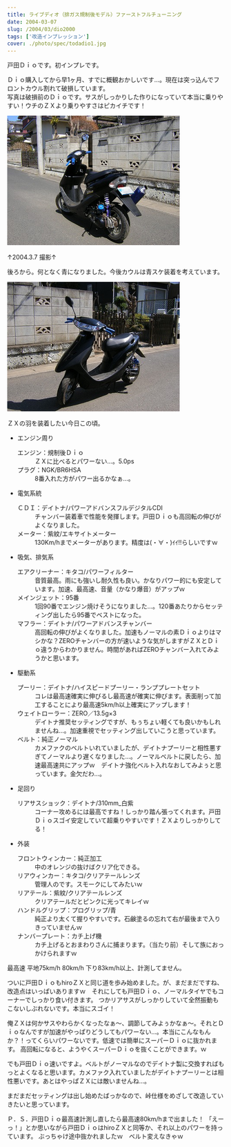 ```yaml
---
title: ライブディオ（排ガス規制後モデル）ファーストフルチューニング
date: 2004-03-07
slug: /2004/03/dio2000
tags: ['改造インプレッション']
cover: ./photo/spec/todadio1.jpg
---
```



<p class="sentence">戸田Ｄｉｏです。初インプレです。</p>
<p class="sentence spacing10">Ｄｉｏ購入してから早1ヶ月、すでに概観おかしいです...。現在は突っ込んでフロントカウル割れて破損しています。<br>写真は破損前のＤｉｏです。サスがしっかりした作りになっていて本当に乗りやすい！ウチのＺＸより乗りやすさはピカイチです！</p>
<div class="center spacing"><img class="img-fluid" src="./photo/spec/todadio1.jpg" alt=""></div>
<p class="sentence">↑2004.3.7 撮影↑</p>
<p class="sentence spacing10">後ろから。何となく青になりました。今後カウルは青スケ装着を考えています。</p>
<div class="center spacing"><img class="img-fluid" src="./photo/spec/todadio2.jpg" alt=""></div>
<p class="sentence spacing10">ＺＸの羽を装着したい今日この頃。</p>

<ul>
<li class="large">エンジン周り
	<dl class="descriptions">
	<dt>エンジン：規制後Ｄｉｏ</dt>
	<dd class="spacing10">ＺＸに比べるとパワーない...。5.0ps</dd>
	<dt>プラグ：NGK/BR6HSA</dt>
	<dd class="spacing10">8番入れた方がパワー出るかなぁ...。</dd>
	</dl>
</li>
<li class="large">電気系統
	<dl class="descriptions">
	<dt>ＣＤＩ：デイトナ/パワーアドバンスフルデジタルCDI</dt>
	<dd class="spacing10">チャンバー装着車で性能を発揮します。戸田Ｄｉｏも高回転の伸びがよくなりました。</dd>
	<dt>メーター：紫紋/エキサイトメーター</dt>
	<dd class="spacing10">130Km/hまでメーターがあります。精度は(・∀・)ｲｲ!!らしいですｗ</dd>
	</dl>
</li>
<li class="large">吸気、排気系
	<dl class="descriptions">
	<dt>エアクリーナー：キタコ/パワーフィルター</dt>
	<dd class="spacing10">音質最高。雨にも強いし耐久性も良い。かなりパワー的にも安定しています。加速、最高速、音量（かなり爆音）がアップｗ</dd>
	<dt>メインジェット：95番</dt>
	<dd class="spacing10">1回90番でエンジン焼けそうになりました...。120番あたりからセッティング出したら95番でベストになった。</dd>
	<dt>マフラー：デイトナ/パワーアドバンスチャンバー</dt>
	<dd class="spacing10">高回転の伸びがよくなりました。加速もノーマルの素Ｄｉｏよりはマシかな？ZEROチャンバーの方が速いような気がしますがＺＸとＤｉｏ違うからわかりません。時間があればZEROチャンバー入れてみようかと思います。</dd>
	</dl>
</li>
<li class="large">駆動系
	<dl class="descriptions">
	<dt>プーリー：デイトナ/ハイスピードプーリー・ランププレートセット</dt>
	<dd class="spacing10">コレは最高速確実に伸びるし最高速が確実に伸びます。表面削って加工することにより最高速5km/h以上確実にアップします！</dd>
	<dt>ウェイトローラー：ZERO／13.5g×3</dt>
	<dd class="spacing10">デイトナ推奨セッティングですが、もぅちょい軽くても良いかもしれませんね...。加速重視でセッティング出していこうと思っています。</dd>
	<dt>ベルト：純正ノーマル</dt>
	<dd class="spacing10">カメファクのベルトいれていましたが、デイトナプーリーと相性悪すぎてノーマルより遅くなりました...。ノーマルベルトに戻したら、加速最高速共にアップｗ　デイトナ強化ベルト入れなおしてみよぅと思っています。金欠だわ...。</dd>
	</dl>
</li>
<li class="large">足回り
	<dl class="descriptions">
	<dt>リアサスショック：デイトナ/310mm_白紫</dt>
	<dd class="spacing10">コーナー攻めるには最高ですね！しっかり踏ん張ってくれます。戸田Ｄｉｏスゴイ安定していて超乗りやすいです！ＺＸよりしっかりしてる！</dd>
	</dl>
</li>
<li class="large">外装
	<dl class="descriptions">
	<dt>フロントウィンカー：純正加工</dt>
	<dd class="spacing10">中のオレンジの抜けばクリア化できる。</dd>
	<dt>リアウィンカー：キタコ/クリアテールレンズ</dt>
	<dd class="spacing10">管理人のです。スモークにしてみたいｗ</dd>
	<dt>リアテール：紫紋/クリアテールレンズ</dt>
	<dd class="spacing10">クリアテールだとピンクに光ってキレイｗ</dd>
	<dt>ハンドルグリップ：プログリップ/青</dt>
	<dd class="spacing10">純正より太くて握りやすいです。石鹸塗るの忘れて右が最後まで入りきっていませんｗ</dd>
	<dt>ナンバープレート：カチ上げ機</dt>
	<dd class="spacing10">カチ上げるとおまわりさんに捕まります。（当たり前）そして族におっかけられますｗ</dd>
	</dl>
</li>
</ul>

<p class="sentence">最高速 平地75km/h 80km/h 下り83km/h以上、計測してません。</p>
<p class="sentence">ついに戸田ＤｉｏもhiroＺＸと同じ道を歩み始めました。が、まだまだですね、改造点はいっぱいありますｗ　それにしても戸田Ｄｉｏ、ノーマルタイヤでもコーナーでしっかり食い付きます。 つかリアサスがしっかりしていて全然振動もこないしぶれないです。本当にスゴイ！</p>
<p class="sentence">俺ＺＸは何かサスやわらかくなったなぁ～、調節してみよぅかなぁ～。それとＤｉｏなんですが加速がやっぱりどうしてもパワーない...。本当にこんなもんか？！ってくらいパワーないです。低速では簡単にスーパーＤｉｏに抜かれます。 高回転になると、ようやくスーパーＤｉｏを抜くことができます。ｗ</p>
<p class="sentence">でも戸田Ｄｉｏ速いですよ。ベルトがノーマルなのでデイトナ製に交換すればもっとよくなると思います。カメファク入れていましたがデイトナプーリーとは相性悪いです。あとはやっぱＺＸには敵いませんね...。</p>
<p class="sentence">まだまだセッティングは出し始めたばっかなので、峠仕様をめざして改造していきたいと思っています。</p>
<p class="sentence">Ｐ．Ｓ．戸田Ｄｉｏ最高速計測し直したら最高速80km/hまで出ました！ 「えーっ！」とか思いながら戸田ＤｉｏはhiroＺＸと同等か、それ以上のパワーを持っています。
ぶっちゃけ途中抜かれましたｗ　ベルト変えなきゃｗ </p>

